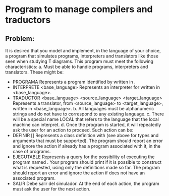 # Program to manage compilers and traductors

## Problem:

It is desired that you model and implement, in the language of your choice, a program that simulates programs, interpreters and translators like those seen when studying T diagrams. 
This program must meet the following characteristics:
a. Must be able to handle programs, interpreters and translators. These might be:
  - PROGRAMA <name> <language>
    Represents a program identified by <name> written in <language>.
  - INTERPRETE <base_language> <language>
    Represents an interpreter for <language> written in <base_language>.
  - TRADUCTOR <base_language> <source_language> <target_language>
    Represents a translator, from <source_language> to <target_language>, written in <base_language>.
b. All languages ​​must be alphanumeric strings and do not have to correspond to any existing language.
c. There will be a special name LOCAL that refers to the language that the local machine can interpret.
d. Once the program is started, it will repeatedly ask the user for an action to proceed. Such action can be:
  - DEFINIR <type> [<args>]
    Represents a class definition <type> with <args> (see above for types and arguments that must be supported).
    The program should report an error and ignore the action if <name> already has a program associated with it, in the case of programs.
  - EJECUTABLE <name>
    Represents a query for the possibility of executing the program named <name>.
    Your program should print if it is possible to construct what is requested, using only the definitions made so far.
    The program should report an error and ignore the action if <name> does not have an associated program.
  - SALIR
    Debe salir del simulador.
At the end of each action, the program must ask the user for the next action.
